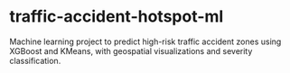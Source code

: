 # traffic-accident-hotspot-ml
Machine learning project to predict high-risk traffic accident zones using XGBoost and KMeans, with geospatial visualizations and severity classification.

